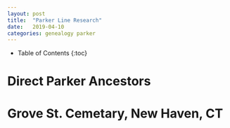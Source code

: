 ```yaml
---
layout: post
title:  "Parker Line Research"
date:   2019-04-10
categories: genealogy parker
---
```


  * Table of Contents
  {:toc}

# Direct Parker Ancestors

# Grove St. Cemetary, New Haven, CT


